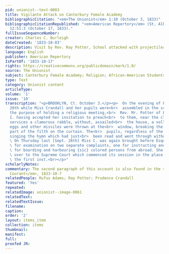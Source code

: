 ```yaml
---
pid: unionist--text-0003
title: Vigilante Attack on Canterbury Female Academy
bibliographicCitation: "<em>The Unionist</em> 1:10 (October 3, 1833)"
bibliographicCitationRepublished: "<em>American Repertory</em> (St. Albans, Vermont),
  12:51:3 (October 17, 1833)."
fullIssueSequenceNumber: 
creator: Charles C. Burleigh
dateCreated: '1833-10-03'
description: Visit by Rev. Ray Potter, School attacked with projectiles
language: English
publisher: American Repertory
IsPartOf: '1833-10-17'
rights: https://creativecommons.org/publicdomain/mark/1.0/
source: The Unionist
subject: Canterbury Female Academy; Religion; African-American Students
type: Text
category: Unionist content
articleType: 
volume: '1'
issue: '10'
transcription: "<p>BROOKLYN, Ct. October 3.</p><p>  On the evening of Friday Sept.
  20th while Miss Crandall and her pupils were<br>  assembled in the school room for
  the purpose of holding a religious meeting,<br>  Rev. Mr. Potter of Pawtucket, R.
  I. having accepted her invitation to preach<br>  to them, near the close of the
  services a clamorous rabble, without, assailed<br>  the house, a volley of rotten
  eggs and other missiles were thrown at the<br>  window, breaking the glass and lodging
  part of the filth on the curtain. The<br>  pupils, regardless of the assault, commenced
  singing the hymn which had just<br>  been read and went through without interruption.<br></p><p>
  \ On Thursday last [Sept. 26th] Miss C. was again brought before Esquire Adams<br>
  \ for examination on two separate complaints, one for instructing and the other<br>
  \ for boarding and harbouring {sic} colored persons from abroad. She was bound<br>
  \ over to the Supreme Court which commenced its session in the place on Tuesday<br>
  \ the first inst.<br></p>"
scholarlyNotes: 
commentary: The second paragraph of this account is also found in the <em>Connecticut
  Courant</em>, 1833-10-7
relatedPeople: Rufus Adams; Ray Potter; Prudence Crandall
featured: 'Yes'
repeated: 
relatedImage: unionist--image-0061
relatedText: 
relatedTextIssue: 
filename: 
caption: 
order: '2'
layout: items_item
collection: items
thumbnail: 
manifest: 
full: 
proofed JR: 
---
```

